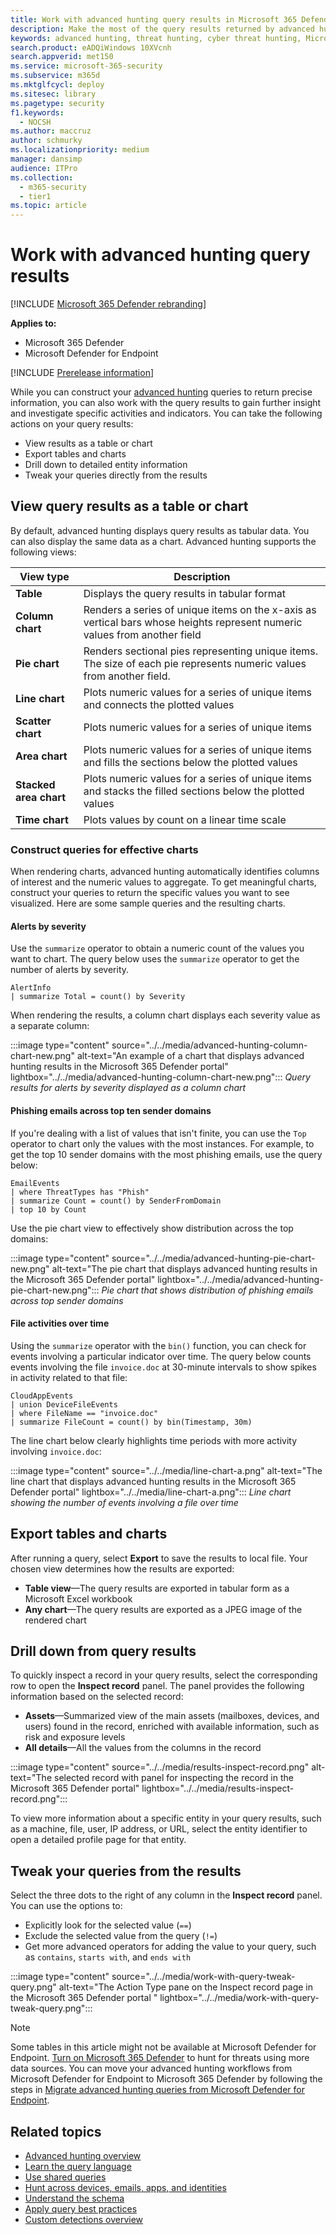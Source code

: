```yaml
---
title: Work with advanced hunting query results in Microsoft 365 Defender
description: Make the most of the query results returned by advanced hunting in Microsoft 365 Defender
keywords: advanced hunting, threat hunting, cyber threat hunting, Microsoft 365 Defender, microsoft 365, m365, search, query, telemetry, custom detections, schema, kusto, visualization, chart, filters, drill-down
search.product: eADQiWindows 10XVcnh
search.appverid: met150
ms.service: microsoft-365-security
ms.subservice: m365d
ms.mktglfcycl: deploy
ms.sitesec: library
ms.pagetype: security
f1.keywords:
  - NOCSH
ms.author: maccruz
author: schmurky
ms.localizationpriority: medium
manager: dansimp
audience: ITPro
ms.collection:
  - m365-security
  - tier1
ms.topic: article
---
```


# Work with advanced hunting query results

[!INCLUDE [Microsoft 365 Defender rebranding](../includes/microsoft-defender.md)]

**Applies to:**
- Microsoft 365 Defender
- Microsoft Defender for Endpoint

[!INCLUDE [Prerelease information](../includes/prerelease.md)]

While you can construct your [advanced hunting](advanced-hunting-overview.md) queries to return precise information, you can also work with the query results to gain further insight and investigate specific activities and indicators. You can take the following actions on your query results:

- View results as a table or chart
- Export tables and charts
- Drill down to detailed entity information
- Tweak your queries directly from the results

## View query results as a table or chart

By default, advanced hunting displays query results as tabular data. You can also display the same data as a chart. Advanced hunting supports the following views:

| View type | Description |
|--|--|
| **Table** | Displays the query results in tabular format |
| **Column chart** | Renders a series of unique items on the x-axis as vertical bars whose heights represent numeric values from another field |
| **Pie chart** | Renders sectional pies representing unique items. The size of each pie represents numeric values from another field. |
| **Line chart** | Plots numeric values for a series of unique items and connects the plotted values |
| **Scatter chart** | Plots numeric values for a series of unique items |
| **Area chart** | Plots numeric values for a series of unique items and fills the sections below the plotted values |
| **Stacked area chart** | Plots numeric values for a series of unique items and stacks the filled sections below the plotted values  |
| **Time chart** | Plots values by count on a linear time scale |

### Construct queries for effective charts

When rendering charts, advanced hunting automatically identifies columns of interest and the numeric values to aggregate. To get meaningful charts, construct your queries to return the specific values you want to see visualized. Here are some sample queries and the resulting charts.

#### Alerts by severity

Use the `summarize` operator to obtain a numeric count of the values you want to chart. The query below uses the `summarize` operator to get the number of alerts by severity.

```kusto
AlertInfo
| summarize Total = count() by Severity
```

When rendering the results, a column chart displays each severity value as a separate column:

:::image type="content" source="../../media/advanced-hunting-column-chart-new.png" alt-text="An example of a chart that displays advanced hunting results in the Microsoft 365 Defender portal" lightbox="../../media/advanced-hunting-column-chart-new.png":::
*Query results for alerts by severity displayed as a column chart*

#### Phishing emails across top ten sender domains

If you're dealing with a list of values that isn't finite, you can use the `Top` operator to chart only the values with the most instances. For example, to get the top 10 sender domains with the most phishing emails, use the query below:

```kusto
EmailEvents
| where ThreatTypes has "Phish"
| summarize Count = count() by SenderFromDomain
| top 10 by Count
```

Use the pie chart view to effectively show distribution across the top domains:

:::image type="content" source="../../media/advanced-hunting-pie-chart-new.png" alt-text="The pie chart that displays advanced hunting results in the Microsoft 365 Defender portal" lightbox="../../media/advanced-hunting-pie-chart-new.png":::
*Pie chart that shows distribution of phishing emails across top sender domains*

#### File activities over time
Using the `summarize` operator with the `bin()` function, you can check for events involving a particular indicator over time. The query below counts events involving the file `invoice.doc` at 30-minute intervals to show spikes in activity related to that file:

```kusto
CloudAppEvents
| union DeviceFileEvents
| where FileName == "invoice.doc"
| summarize FileCount = count() by bin(Timestamp, 30m)
```

The line chart below clearly highlights time periods with more activity involving `invoice.doc`:

:::image type="content" source="../../media/line-chart-a.png" alt-text="The line chart that displays advanced hunting results in the Microsoft 365 Defender portal" lightbox="../../media/line-chart-a.png":::
*Line chart showing the number of events involving a file over time*

## Export tables and charts

After running a query, select **Export** to save the results to local file. Your chosen view determines how the results are exported:

- **Table view**—The query results are exported in tabular form as a Microsoft Excel workbook
- **Any chart**—The query results are exported as a JPEG image of the rendered chart

## Drill down from query results

To quickly inspect a record in your query results, select the corresponding row to open the **Inspect record** panel. The panel provides the following information based on the selected record:

- **Assets**—Summarized view of the main assets (mailboxes, devices, and users) found in the record, enriched with available information, such as risk and exposure levels
- **All details**—All the values from the columns in the record

:::image type="content" source="../../media/results-inspect-record.png" alt-text="The selected record with panel for inspecting the record in the Microsoft 365 Defender portal" lightbox="../../media/results-inspect-record.png":::

To view more information about a specific entity in your query results, such as a machine, file, user, IP address, or URL, select the entity identifier to open a detailed profile page for that entity.

## Tweak your queries from the results

Select the three dots to the right of any column in the **Inspect record** panel. You can use the options to:

- Explicitly look for the selected value (`==`)
- Exclude the selected value from the query (`!=`)
- Get more advanced operators for adding the value to your query, such as `contains`, `starts with`, and `ends with`

:::image type="content" source="../../media/work-with-query-tweak-query.png" alt-text="The Action Type pane on the Inspect record page in the Microsoft 365 Defender portal " lightbox="../../media/work-with-query-tweak-query.png":::

> [!NOTE]
> Some tables in this article might not be available at Microsoft Defender for Endpoint. [Turn on Microsoft 365 Defender](m365d-enable.md) to hunt for threats using more data sources. You can move your advanced hunting workflows from Microsoft Defender for Endpoint to Microsoft 365 Defender by following the steps in [Migrate advanced hunting queries from Microsoft Defender for Endpoint](advanced-hunting-migrate-from-mde.md).

## Related topics

- [Advanced hunting overview](advanced-hunting-overview.md)
- [Learn the query language](advanced-hunting-query-language.md)
- [Use shared queries](advanced-hunting-shared-queries.md)
- [Hunt across devices, emails, apps, and identities](advanced-hunting-query-emails-devices.md)
- [Understand the schema](advanced-hunting-schema-tables.md)
- [Apply query best practices](advanced-hunting-best-practices.md)
- [Custom detections overview](custom-detections-overview.md)
